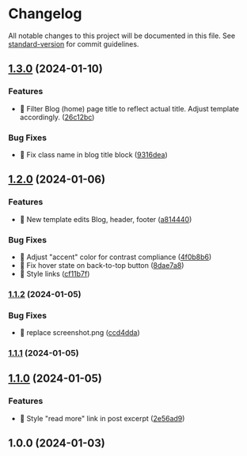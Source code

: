 # Changelog

All notable changes to this project will be documented in this file. See [standard-version](https://github.com/conventional-changelog/standard-version) for commit guidelines.

## [1.3.0](https://github.com/Herm71/rcid-block-theme/compare/v1.2.0...v1.3.0) (2024-01-10)


### Features

* :art: Filter Blog (home) page title to reflect actual title. Adjust template accordingly. ([26c12bc](https://github.com/Herm71/rcid-block-theme/commit/26c12bc6faad95f14e63cef01171c7c95e34f5e9))


### Bug Fixes

* :art: Fix class name in blog title block ([9316dea](https://github.com/Herm71/rcid-block-theme/commit/9316dea761baba8439e86e0d2aa90e0c94b40e57))

## [1.2.0](https://github.com/Herm71/rcid-block-theme/compare/v1.1.2...v1.2.0) (2024-01-06)


### Features

* :art: New template edits Blog, header, footer ([a814440](https://github.com/Herm71/rcid-block-theme/commit/a81444044a3b3a9f1ba8e6039667f5c8b511beae))


### Bug Fixes

* :lipstick: Adjust "accent" color for contrast compliance ([4f0b8b6](https://github.com/Herm71/rcid-block-theme/commit/4f0b8b60399dd786cb0e033477c263662e60b333))
* :lipstick: Fix hover state on back-to-top button ([8dae7a8](https://github.com/Herm71/rcid-block-theme/commit/8dae7a8cb07046d780ea65bac6b5656994664d29))
* :lipstick: Style links ([cf11b7f](https://github.com/Herm71/rcid-block-theme/commit/cf11b7f954bfd24f8932b9ece5ee8113b68efa4d))

### [1.1.2](https://github.com/Herm71/rcid-block-theme/compare/v1.1.1...v1.1.2) (2024-01-05)


### Bug Fixes

* :art: replace screenshot.png ([ccd4dda](https://github.com/Herm71/rcid-block-theme/commit/ccd4dda3a8e48a919f65efe2073928828d461e4c))

### [1.1.1](https://github.com/Herm71/rcid-block-theme/compare/v1.0.0...v1.1.1) (2024-01-05)

## [1.1.0](https://github.com/Herm71/rcid-block-theme/compare/v1.0.0...v1.1.0) (2024-01-05)


### Features

* :art: Style "read more" link in post excerpt ([2e56ad9](https://github.com/Herm71/rcid-block-theme/commit/2e56ad9c409c9b6c66c4ba592b9d43e5f8aca6c3))

## 1.0.0 (2024-01-03)
